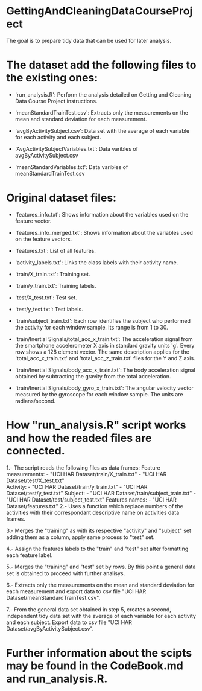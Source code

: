 # GettingAndCleaningDataCourseProject
 The goal is to prepare tidy data that can be used for later analysis.
 

# The dataset add the following files to the existing ones:

- 'run_analysis.R': Perform the analysis detailed on Getting and Cleaning Data Course Project instructions.

- 'meanStandardTrainTest.csv': Extracts only the measurements on the mean and standard deviation for each measurement.

- 'avgByActivitySubject.csv': Data set with the average of each variable for each activity and each subject. 

- 'AvgActivitySubjectVariables.txt': Data varibles of avgByActivitySubject.csv

- 'meanStandardVariables.txt': Data varibles of meanStandardTrainTest.csv


# Original dataset files:

- 'features_info.txt': Shows information about the variables used on the feature vector.

- 'features_info_merged.txt': Shows information about the variables used on the feature vectors.

- 'features.txt': List of all features.

- 'activity_labels.txt': Links the class labels with their activity name.

- 'train/X_train.txt': Training set.

- 'train/y_train.txt': Training labels.

- 'test/X_test.txt': Test set.

- 'test/y_test.txt': Test labels.

- 'train/subject_train.txt': Each row identifies the subject who performed the activity for each window sample. Its range is from 1 to 30. 

- 'train/Inertial Signals/total_acc_x_train.txt': The acceleration signal from the smartphone accelerometer X axis in standard gravity units 'g'. Every row shows a 128 element vector. The same description applies for the 'total_acc_x_train.txt' and 'total_acc_z_train.txt' files for the Y and Z axis. 

- 'train/Inertial Signals/body_acc_x_train.txt': The body acceleration signal obtained by subtracting the gravity from the total acceleration. 

- 'train/Inertial Signals/body_gyro_x_train.txt': The angular velocity vector measured by the gyroscope for each window sample. The units are radians/second. 


# How "run_analysis.R" script works and how the readed files are connected.

  1.- The  script reads the following files as data frames:
      Feature measurements:
      - "UCI HAR Dataset/train/X_train.txt"
      - "UCI HAR Dataset/test/X_test.txt"  
      Activity:
      - "UCI HAR Dataset/train/y_train.txt"
      - "UCI HAR Dataset/test/y_test.txt"
      Subject:
      - "UCI HAR Dataset/train/subject_train.txt"
      - "UCI HAR Dataset/test/subject_test.txt"
      Features names:
      - "UCI HAR Dataset/features.txt"
  2.- Uses a function which replace numbers of the activities with their correspondant descriptive name on activities data           frames.  
   
  3.- Merges the "training" as with its respective "activity" and "subject" set adding them as a column, apply same process to       "test" set.

  4.- Assign the features labels to the "train" and "test" set after formatting each feature label. 

  5.- Merges the "training" and "test" set by rows.
      By this point a general data set is obtained to proceed with further analisys. 
  
  6.- Extracts only the measurements on the mean and standard deviation for each measurement and export 
      data to csv file "UCI HAR Dataset/meanStandardTrainTest.csv".
    
  7.- From the general data set obtained in step 5, creates a second, independent tidy data set with the 
      average of each variable for each activity and each subject.
      Export data to csv file "UCI HAR Dataset/avgByActivitySubject.csv".
  
# Further information about the scipts may be found in the CodeBook.md and run_analysis.R.
